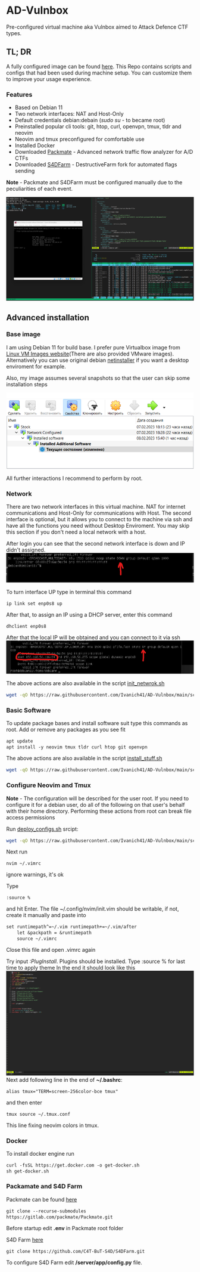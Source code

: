 # AD-Vulnbox
Pre-configured virtual machine aka Vulnbox aimed to Attack Defence CTF types.
## TL; DR
A fully configured image can be found [here](https://drive.google.com/file/d/1N4ov6jwd7qAzCEilHZC-6G6TNQ8354NN/view?usp=sharing). This Repo contains scripts and configs that had been used during machine setup. You can customize them to improve your usage experience.
### Features 
- Based on Debian 11
- Two network interfaces: NAT and Host-Only
- Default credentials debian:debain (*sudo su -* to became root)
- Preinstalled popular cli tools: git, htop, curl, openvpn, tmux, tldr and neovim
- Neovim and tmux preconfigured for comfortable use
- Installed Docker 
- Downloaded [Packmate](https://gitlab.com/packmate/Packmate.git) - Advanced network traffic flow analyzer for A/D CTFs
- Downloaded [S4DFarm](https://github.com/C4T-BuT-S4D/S4DFarm) - DestructiveFarm fork for automated flags sending

**Note** - Packmate and S4DFarm must be configured manually due to the peculiarities of each event.

![demo](./images/demo.png)

## Advanced installation 
### Base image 
I am using Debian 11 for build base. I prefer pure Virtualbox image from [Linux VM Images website](https://www.linuxvmimages.com/images/debian-11/)(There are also provided VMware images). Alternatively you can use original debian [netinstaller](https://www.debian.org/download) if you want a desktop enviroment for example.

Also, my image assumes several snapshots so that the user can skip some installation steps

![snaps](./images/snapshots.png)

All further interactions I recommend to perform by root. 

### Network 
There are two network interfaces in this virtual machine. NAT for internet communications and Host-Only for communications with Host. The second interface is optional, but it allows you to connect to the machine via ssh and have all the functions you need without Desktop Enviroment. You may skip this section if you don't need a local network with a host. 

After login you can see that the second network interface is down and IP didn't assigned. 
![interface1](./images/interface1.png)

To turn interface UP type in terminal this command 
```
ip link set enp0s8 up
```
After that, to assign an IP using a DHCP server, enter this command
```
dhclient enp0s8
```
After that the local IP will be obtained and you can connect to it via ssh
![interface2](./images/interface2.png)

The above actions are also available in the script [init_netwrok.sh](./scripts/init_network.sh)
```bash
wget -qO https://raw.githubusercontent.com/Ivanich41/AD-Vulnbox/main/scripts/init_network.sh | bash
```
### Basic Software 
To update package bases and install software suit type this commands as root. Add or remove any packages as you see fit
```
apt update 
apt install -y neovim tmux tldr curl htop git openvpn
```
The above actions are also available in the script [install_stuff.sh](./scripts/init_network.sh)
```bash
wget -qO https://raw.githubusercontent.com/Ivanich41/AD-Vulnbox/main/scripts/install_stuff.sh | bash
```
### Configure Neovim and Tmux 
**Note** - The configuration will be described for the user root. If you need to configure it for a debian user, do all of the following on that user's behalf with their home directory. Performing these actions from root  can break file access permissions 

Run [deploy_configs.sh](./scripts/deploy_configs.sh) srcipt: 
```bash
wget -qO https://raw.githubusercontent.com/Ivanich41/AD-Vulnbox/main/scripts/deploy_configs.sh | bash
```
Next run 
```
nvim ~/.vimrc 
```
ignore warnings, it's ok

Type 
```
:source %  
```
and hit Enter.
The file ~/.config/nvim/init.vim should be writable, if not, create it manually and paste into
```
set runtimepath^=~/.vim runtimepath+=~/.vim/after
    let &packpath = &runtimepath
    source ~/.vimrc
```
Close this file and open .vimrc again 

Try input *:PlugInstall*. Plugins should be installed. Type :source % for last time to apply theme 
In the end it should look like this 
![nvim](./images/nvim.png)
Next add following line in the end of  **~/.bashrc**:
```
alias tmux="TERM=screen-256color-bce tmux"
```
and then enter
```
tmux source ~/.tmux.conf 
```
This line fixing neovim colors in tmux. 

### Docker 
To install docker engine run
```
curl -fsSL https://get.docker.com -o get-docker.sh
sh get-docker.sh
```

### Packamate and S4D Farm 
Packmate can be found [here](https://gitlab.com/packmate/Packmate)
```
git clone --recurse-submodules https://gitlab.com/packmate/Packmate.git
```
Before startup edit **.env** in Packmate root folder

S4D Farm [here](https://github.com/C4T-BuT-S4D/S4DFarm.git)
```
git clone https://github.com/C4T-BuT-S4D/S4DFarm.git
```
To configure S4D Farm edit **/server/app/config.py** file. 